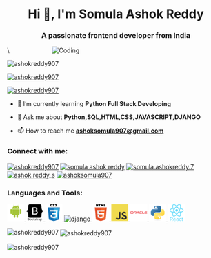 <h1 align="center">Hi 👋, I'm Somula Ashok Reddy</h1>
<h3 align="center">A passionate frontend developer from India</h3>\

<img align="right" alt="Coding" width="400" src="https://cdn.dribbble.com/users/116207...">

<p align="left"> <img src="https://komarev.com/ghpvc/?username=ashokreddy907&label=Profile%20views&color=0e75b6&style=flat" alt="ashokreddy907" /> </p>

<p align="left"> <a href="https://github.com/ryo-ma/github-profile-trophy"><img src="https://github-profile-trophy.vercel.app/?username=ashokreddy907" alt="ashokreddy907" /></a> </p>

<p align="left"> <a href="https://twitter.com/ashokreddy907" target="blank"><img src="https://img.shields.io/twitter/follow/ashokreddy907?logo=twitter&style=for-the-badge" alt="ashokreddy907" /></a> </p>

- 🌱 I’m currently learning **Python Full Stack Developing**

- 💬 Ask me about **Python,SQL,HTML,CSS,JAVASCRIPT,DJANGO**

- 📫 How to reach me **ashoksomula907@gmail.com**

<h3 align="left">Connect with me:</h3>
<p align="left">
<a href="https://twitter.com/ashokreddy907" target="blank"><img align="center" src="https://raw.githubusercontent.com/rahuldkjain/github-profile-readme-generator/master/src/images/icons/Social/twitter.svg" alt="ashokreddy907" height="30" width="40" /></a>
<a href="https://linkedin.com/in/somula ashok reddy" target="blank"><img align="center" src="https://raw.githubusercontent.com/rahuldkjain/github-profile-readme-generator/master/src/images/icons/Social/linked-in-alt.svg" alt="somula ashok reddy" height="30" width="40" /></a>
<a href="https://fb.com/somula.ashokreddy.7" target="blank"><img align="center" src="https://raw.githubusercontent.com/rahuldkjain/github-profile-readme-generator/master/src/images/icons/Social/facebook.svg" alt="somula.ashokreddy.7" height="30" width="40" /></a>
<a href="https://instagram.com/ashok.reddy_s" target="blank"><img align="center" src="https://raw.githubusercontent.com/rahuldkjain/github-profile-readme-generator/master/src/images/icons/Social/instagram.svg" alt="ashok.reddy_s" height="30" width="40" /></a>
<a href="https://www.hackerrank.com/ashoksomula907" target="blank"><img align="center" src="https://raw.githubusercontent.com/rahuldkjain/github-profile-readme-generator/master/src/images/icons/Social/hackerrank.svg" alt="ashoksomula907" height="30" width="40" /></a>
</p>

<h3 align="left">Languages and Tools:</h3>
<p align="left"> <a href="https://developer.android.com" target="_blank" rel="noreferrer"> <img src="https://raw.githubusercontent.com/devicons/devicon/master/icons/android/android-original-wordmark.svg" alt="android" width="40" height="40"/> </a> <a href="https://getbootstrap.com" target="_blank" rel="noreferrer"> <img src="https://raw.githubusercontent.com/devicons/devicon/master/icons/bootstrap/bootstrap-plain-wordmark.svg" alt="bootstrap" width="40" height="40"/> </a> <a href="https://www.w3schools.com/css/" target="_blank" rel="noreferrer"> <img src="https://raw.githubusercontent.com/devicons/devicon/master/icons/css3/css3-original-wordmark.svg" alt="css3" width="40" height="40"/> </a> <a href="https://www.djangoproject.com/" target="_blank" rel="noreferrer"> <img src="https://cdn.worldvectorlogo.com/logos/django.svg" alt="django" width="40" height="40"/> </a> <a href="https://www.w3.org/html/" target="_blank" rel="noreferrer"> <img src="https://raw.githubusercontent.com/devicons/devicon/master/icons/html5/html5-original-wordmark.svg" alt="html5" width="40" height="40"/> </a> <a href="https://developer.mozilla.org/en-US/docs/Web/JavaScript" target="_blank" rel="noreferrer"> <img src="https://raw.githubusercontent.com/devicons/devicon/master/icons/javascript/javascript-original.svg" alt="javascript" width="40" height="40"/> </a> <a href="https://www.oracle.com/" target="_blank" rel="noreferrer"> <img src="https://raw.githubusercontent.com/devicons/devicon/master/icons/oracle/oracle-original.svg" alt="oracle" width="40" height="40"/> </a> <a href="https://www.python.org" target="_blank" rel="noreferrer"> <img src="https://raw.githubusercontent.com/devicons/devicon/master/icons/python/python-original.svg" alt="python" width="40" height="40"/> </a> <a href="https://reactjs.org/" target="_blank" rel="noreferrer"> <img src="https://raw.githubusercontent.com/devicons/devicon/master/icons/react/react-original-wordmark.svg" alt="react" width="40" height="40"/> </a> </p>

<p><img align="left" src="https://github-readme-stats.vercel.app/api/top-langs?username=ashokreddy907&show_icons=true&locale=en&layout=compact" alt="ashokreddy907" /></p>

<p>&nbsp;<img align="center" src="https://github-readme-stats.vercel.app/api?username=ashokreddy907&show_icons=true&locale=en" alt="ashokreddy907" /></p>

<p><img align="center" src="https://github-readme-streak-stats.herokuapp.com/?user=ashokreddy907&" alt="ashokreddy907" /></p>
